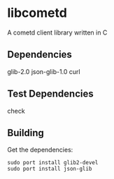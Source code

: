 # libcometd

A cometd client library written in C

## Dependencies
glib-2.0
json-glib-1.0
curl

## Test Dependencies
check

## Building

Get the dependencies:

```
sudo port install glib2-devel
sudo port install json-glib
